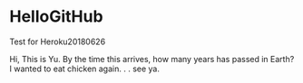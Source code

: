 # HelloGitHub
Test for Heroku20180626

Hi, This is Yu.
By the time this arrives, how many years has passed in Earth?
I wanted to eat chicken again. . .
see ya.
